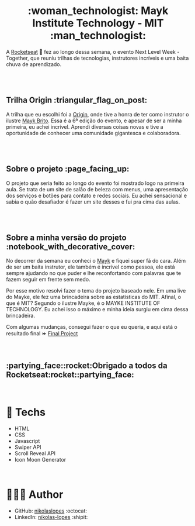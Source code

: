 <div align="center">
  <h1><strong>:woman_technologist: Mayk Institute Technology - MIT 	:man_technologist:</strong></h1>
</div>

A [Rocketseat](https://rocketseat.com.br/?utm_source=nextlevelweek-site&utm_medium=logo&utm_campaign=nextlevelweek) 🚀 fez ao longo dessa semana, o evento Next Level Week - Together, que reuniu trilhas de tecnologias, instrutores incríveis e uma baita chuva de aprendizado.
  
  </br></br>

<div>
  <h2>Trilha Origin :triangular_flag_on_post:	</h2>
</div>

A trilha que eu escolhi foi a [Origin](https://nextlevelweek.com/episodios/origin/live-1/edicao/6), onde tive a honra de ter como instrutor o ilustre [Mayk Brito](https://github.com/maykbrito).
Essa é a 6ª edição do evento, e apesar de ser a minha primeira, eu achei incrível. Aprendi diversas coisas novas e tive a oportunidade de conhecer uma comunidade gigantesca e colaboradora.

 </br></br>

<div>
  <h2>Sobre o projeto :page_facing_up:</h2>
</div>

O projeto que seria feito ao longo do evento foi mostrado logo na primeira aula. Se trata de um site de salão de beleza com menus, uma apresentação dos serviços e botões para contato e redes sociais. Eu achei sensacional e sabia o quão desafiador é fazer um site desses e fui pra cima das aulas.

 </br></br>

<div>
  <h2>Sobre a minha versão do projeto :notebook_with_decorative_cover:</h2>
</div>

No decorrer da semana eu conheci o [Mayk](https://github.com/maykbrito) e fiquei super fã do cara. Além de ser um baita instrutor, ele também é incrível como pessoa, ele está sempre ajudando no que puder e lhe reconfortando com palavras que te fazem seguir em frente sem medo.

Por esse motivo resolvi fazer o tema do projeto baseado nele. Em uma live do Mayke, ele fez uma brincadeira sobre as estatísticas do MIT. Afinal, o que é MIT? Segundo o ilustre Mayke, é o MAYKE INSTITUTE OF TECHNOLOGY. Eu achei isso o máximo e minha ideia surgiu em cima dessa brincadeira.

Com algumas mudanças, consegui fazer o que eu queria, e aqui está o resultado final 	:fast_forward: [Final Project](https://nikolaslopes.github.io/mayk-institute-technology/)

<br> 

<h2>:partying_face::rocket:Obrigado a todos da <spam>Rocketseat</spam>:rocket::partying_face:</h2>

<br>
    
# 🚀 Techs
- HTML
- CSS
- Javascript
- Swiper API
- Scroll Reveal API
- Icon Moon Generator
    
 <br>
   
# 👨🏻‍💻 Author

- GitHub: [nikolaslopes](https://github.com/nikolaslopes) :octocat:
- LinkedIn: [nikolas-lopes](https://www.linkedin.com/in/nikolas-lopes-b06524209/) :shipit:


